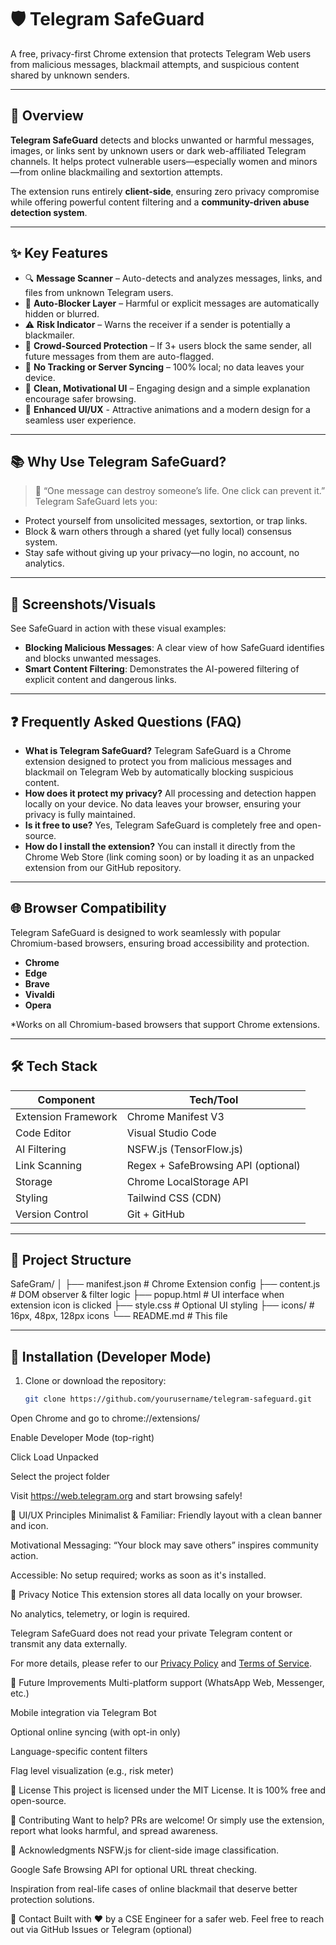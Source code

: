 # 🛡️ Telegram SafeGuard

A free, privacy-first Chrome extension that protects Telegram Web users from malicious messages, blackmail attempts, and suspicious content shared by unknown senders.

---

## 📌 Overview

**Telegram SafeGuard** detects and blocks unwanted or harmful messages, images, or links sent by unknown users or dark web-affiliated Telegram channels. It helps protect vulnerable users—especially women and minors—from online blackmailing and sextortion attempts.

The extension runs entirely **client-side**, ensuring zero privacy compromise while offering powerful content filtering and a **community-driven abuse detection system**.

---

## ✨ Key Features

- 🔍 **Message Scanner** – Auto-detects and analyzes messages, links, and files from unknown Telegram users.
- 🚫 **Auto-Blocker Layer** – Harmful or explicit messages are automatically hidden or blurred.
- ⚠️ **Risk Indicator** – Warns the receiver if a sender is potentially a blackmailer.
- 👥 **Crowd-Sourced Protection** – If 3+ users block the same sender, all future messages from them are auto-flagged.
- 🔐 **No Tracking or Server Syncing** – 100% local; no data leaves your device.
- 💬 **Clean, Motivational UI** – Engaging design and a simple explanation encourage safer browsing.
- 🚀 **Enhanced UI/UX** - Attractive animations and a modern design for a seamless user experience.

---

## 📚 Why Use Telegram SafeGuard?

> 🚨 “One message can destroy someone’s life. One click can prevent it.”  
Telegram SafeGuard lets you:

- Protect yourself from unsolicited messages, sextortion, or trap links.
- Block & warn others through a shared (yet fully local) consensus system.
- Stay safe without giving up your privacy—no login, no account, no analytics.

---

## 📸 Screenshots/Visuals

See SafeGuard in action with these visual examples:

- **Blocking Malicious Messages**: A clear view of how SafeGuard identifies and blocks unwanted messages.
- **Smart Content Filtering**: Demonstrates the AI-powered filtering of explicit content and dangerous links.

---

## ❓ Frequently Asked Questions (FAQ)

- **What is Telegram SafeGuard?**
  Telegram SafeGuard is a Chrome extension designed to protect you from malicious messages and blackmail on Telegram Web by automatically blocking suspicious content.
- **How does it protect my privacy?**
  All processing and detection happen locally on your device. No data leaves your browser, ensuring your privacy is fully maintained.
- **Is it free to use?**
  Yes, Telegram SafeGuard is completely free and open-source.
- **How do I install the extension?**
  You can install it directly from the Chrome Web Store (link coming soon) or by loading it as an unpacked extension from our GitHub repository.

---

## 🌐 Browser Compatibility

Telegram SafeGuard is designed to work seamlessly with popular Chromium-based browsers, ensuring broad accessibility and protection.

- **Chrome**
- **Edge**
- **Brave**
- **Vivaldi**
- **Opera**

*Works on all Chromium-based browsers that support Chrome extensions.

---

## 🛠️ Tech Stack

| Component | Tech/Tool |
|-----------|-----------|
| Extension Framework | Chrome Manifest V3 |
| Code Editor | Visual Studio Code |
| AI Filtering | NSFW.js (TensorFlow.js) |
| Link Scanning | Regex + SafeBrowsing API (optional) |
| Storage | Chrome LocalStorage API |
| Styling | Tailwind CSS (CDN) |
| Version Control | Git + GitHub |

---

## 📂 Project Structure

SafeGram/
│
├── manifest.json # Chrome Extension config
├── content.js # DOM observer & filter logic
├── popup.html # UI interface when extension icon is clicked
├── style.css # Optional UI styling
├── icons/ # 16px, 48px, 128px icons
└── README.md # This file


---

## 🚧 Installation (Developer Mode)

1. Clone or download the repository:
   ```bash
   git clone https://github.com/yourusername/telegram-safeguard.git
Open Chrome and go to chrome://extensions/

Enable Developer Mode (top-right)

Click Load Unpacked

Select the project folder

Visit https://web.telegram.org and start browsing safely!

🎨 UI/UX Principles
Minimalist & Familiar: Friendly layout with a clean banner and icon.

Motivational Messaging: “Your block may save others” inspires community action.

Accessible: No setup required; works as soon as it's installed.

🔐 Privacy Notice
This extension stores all data locally on your browser.

No analytics, telemetry, or login is required.

Telegram SafeGuard does not read your private Telegram content or transmit any data externally.

For more details, please refer to our [Privacy Policy](#) and [Terms of Service](#).

🧠 Future Improvements
Multi-platform support (WhatsApp Web, Messenger, etc.)

Mobile integration via Telegram Bot

Optional online syncing (with opt-in only)

Language-specific content filters

Flag level visualization (e.g., risk meter)

📄 License
This project is licensed under the MIT License. It is 100% free and open-source.

🤝 Contributing
Want to help? PRs are welcome!
Or simply use the extension, report what looks harmful, and spread awareness.

🙏 Acknowledgments
NSFW.js for client-side image classification.

Google Safe Browsing API for optional URL threat checking.

Inspiration from real-life cases of online blackmail that deserve better protection solutions.

💬 Contact
Built with ❤️ by a CSE Engineer for a safer web.
Feel free to reach out via GitHub Issues or Telegram (optional)